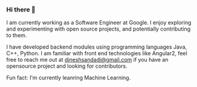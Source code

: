 ### Hi there 👋

I am currently working as a Software Engineer at Google. I enjoy exploring and experimenting with open source projects, and potentially contributing to them.

I have developed backend modules using programming languages Java, C++, Python. I am familiar with front end technologies like Angular2, feel free to reach me out at dineshsandadi@gmail.com if you have an opensource project and looking for contributors.

Fun fact: I'm currently leanring Machine Learning.
<!--
**dsandadi/dsandadi** is a ✨ _special_ ✨ repository because its `README.md` (this file) appears on your GitHub profile.

Here are some ideas to get you started:

- 🔭 I’m currently working on ...
- 🌱 I’m currently learning ...
- 👯 I’m looking to collaborate on ...
- 🤔 I’m looking for help with ...
- 💬 Ask me about ...
- 📫 How to reach me: ...
- 😄 Pronouns: ...
- ⚡ Fun fact: ...
-->

